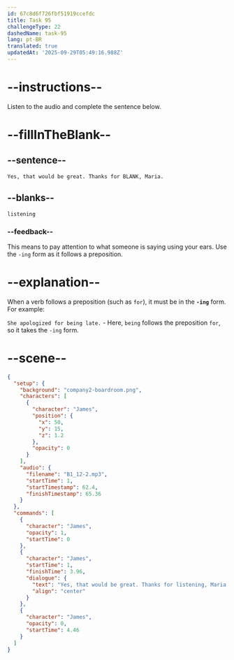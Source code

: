 ```yaml
---
id: 67c8d6f726fbf51919ccefdc
title: Task 95
challengeType: 22
dashedName: task-95
lang: pt-BR
translated: true
updatedAt: '2025-09-29T05:49:16.988Z'
---
```


<!-- (Audio) James: Yes, that would be great. Thanks for listening, Maria. -->

# --instructions--

Listen to the audio and complete the sentence below.  

# --fillInTheBlank--

## --sentence--

`Yes, that would be great. Thanks for BLANK, Maria.`  

## --blanks--

`listening`  

### --feedback--

This means to pay attention to what someone is saying using your ears. Use the `-ing` form as it follows a preposition.

# --explanation--

When a verb follows a preposition (such as `for`), it must be in the **`-ing`** form. For example:

`She apologized for being late.` - Here, `being` follows the preposition `for`, so it takes the `-ing` form.

# --scene--

```json
{
  "setup": {
    "background": "company2-boardroom.png",
    "characters": [
      {
        "character": "James",
        "position": {
          "x": 50,
          "y": 15,
          "z": 1.2
        },
        "opacity": 0
      }
    ],
    "audio": {
      "filename": "B1_12-2.mp3",
      "startTime": 1,
      "startTimestamp": 62.4,
      "finishTimestamp": 65.36
    }
  },
  "commands": [
    {
      "character": "James",
      "opacity": 1,
      "startTime": 0
    },
    {
      "character": "James",
      "startTime": 1,
      "finishTime": 3.96,
      "dialogue": {
        "text": "Yes, that would be great. Thanks for listening, Maria.",
        "align": "center"
      }
    },
    {
      "character": "James",
      "opacity": 0,
      "startTime": 4.46
    }
  ]
}
```
